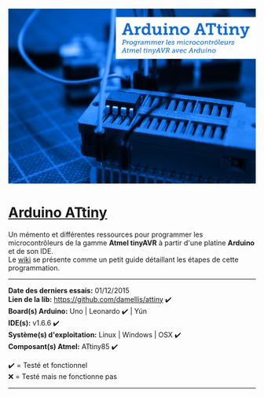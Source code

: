 ![AAT](https://github.com/FabLabChene20/fablabchene20.github.io/blob/master/images/Arduino-ATtiny/arduinoattiny.png "Arduino ATtiny")
# [Arduino ATtiny](https://github.com/FabLabChene20/Arduino-ATtiny/wiki)
Un mémento et différentes ressources pour programmer les microcontrôleurs de la gamme **Atmel tinyAVR** à partir d'une platine **Arduino** et de son IDE.    
Le [wiki](https://github.com/FabLabChene20/Arduino-ATtiny/wiki) se présente comme un petit guide détaillant les étapes de cette programmation.    

___

**Date des derniers essais:** 01/12/2015  
**Lien de la lib:** https://github.com/damellis/attiny :heavy_check_mark:  
**Board(s) Arduino:** Uno | Leonardo :heavy_check_mark: | Yún  
**IDE(s):** v1.6.6 :heavy_check_mark:  
**Système(s) d'exploitation:** Linux | Windows | OSX :heavy_check_mark:   
**Composant(s) Atmel:** ATtiny85 :heavy_check_mark:  

:heavy_check_mark: = Testé et fonctionnel  
:x: = Testé mais ne fonctionne pas  

___
